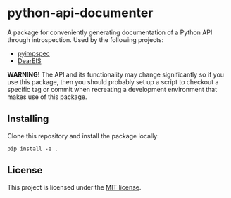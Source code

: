 # python-api-documenter

A package for conveniently generating documentation of a Python API through introspection.
Used by the following projects:

- [pyimpspec](https://github.com/vyrjana/pyimpspec)
- [DearEIS](https://github.com/vyrjana/DearEIS)

**WARNING!** The API and its functionality may change significantly so if you use this package, then you should probably set up a script to checkout a specific tag or commit when recreating a development environment that makes use of this package.


## Installing

Clone this repository and install the package locally:

`pip install -e .`


## License

This project is licensed under the [MIT license](LICENSE).
